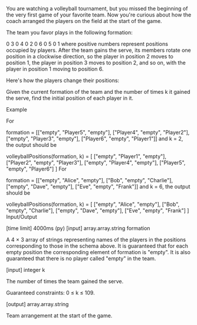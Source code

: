 You are watching a volleyball tournament, but you missed the beginning of the very first game of your favorite team. Now you're curious about how the coach arranged the players on the field at the start of the game.

The team you favor plays in the following formation:

0 3 0
4 0 2
0 6 0
5 0 1
where positive numbers represent positions occupied by players. After the team gains the serve, its members rotate one position in a clockwise direction, so the player in position 2 moves to position 1, the player in position 3 moves to position 2, and so on, with the player in position 1 moving to position 6.

Here's how the players change their positions:



Given the current formation of the team and the number of times k it gained the serve, find the initial position of each player in it.

Example

For

formation = [["empty",   "Player5", "empty"],
             ["Player4", "empty",   "Player2"],
             ["empty",   "Player3", "empty"],
             ["Player6", "empty",   "Player1"]]
and k = 2, the output should be

volleyballPositions(formation, k) = [
    ["empty",   "Player1", "empty"],
    ["Player2", "empty",   "Player3"],
    ["empty",   "Player4", "empty"],
    ["Player5", "empty",   "Player6"]
]
For

formation = [["empty", "Alice", "empty"],
             ["Bob",   "empty", "Charlie"],
             ["empty", "Dave",  "empty"],
             ["Eve",   "empty", "Frank"]]
and k = 6, the output should be

volleyballPositions(formation, k) = [
    ["empty", "Alice", "empty"],
    ["Bob",   "empty", "Charlie"],
    ["empty", "Dave",  "empty"],
    ["Eve",   "empty", "Frank"]
]
Input/Output

[time limit] 4000ms (py)
[input] array.array.string formation

A 4 × 3 array of strings representing names of the players in the positions corresponding to those in the schema above.
It is guaranteed that for each empty position the corresponding element of formation is "empty".
It is also guaranteed that there is no player called "empty" in the team.

[input] integer k

The number of times the team gained the serve.

Guaranteed constraints:
0 ≤ k ≤ 109.

[output] array.array.string

Team arrangement at the start of the game.
